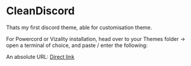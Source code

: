 # CleanDiscord
Thats my first discord theme, able for customisation theme.


For Powercord or Vizality installation, head over to your Themes folder -> open a terminal of choice, and paste / enter the following:


<p>An absolute URL: <a href="[https://www.w3schools.com](https://downgit.github.io/#/home?url=https://github.com/Troth99/CleanDiscord/blob/Download/Troth.theme.css)">Direct link</a></p>


